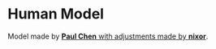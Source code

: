 # Human Model

Model made by [**Paul Chen** with adjustments made by **nixor**](https://free3d.com/3d-model/male-base-mesh-6682.html).
